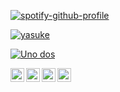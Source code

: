 
[![spotify-github-profile](https://spotify-github-profile.vercel.app/api/view?uid=kfsqtwi0g2zj5q1e4r1rvz9l4&cover_image=true&theme=default)](https://open.spotify.com/user/kfsqtwi0g2zj5q1e4r1rvz9l4)

[![yasuke](https://i.ytimg.com/an_webp/oYcK1LQl_Fs/mqdefault_6s.webp?du=3000&sqp=CI2zsoMG&rs=AOn4CLAYB6inMsNOPDvg1oYGkyCMrI2pQQ)](https://www.youtube.com/watch?v=oYcK1LQl_Fs)

[![Uno dos](http://img.youtube.com/vi/83gdQe0Ij5k/0.jpg)](http://www.youtube.com/watch?v=83gdQe0Ij5k "https://cdn.discordapp.com/attachments/723856819918995507/829097815065231360/unknown.png")


[<img align="left" alt="codeSTACKr | LinkedIn" width="22px" src="https://cdn.discordapp.com/attachments/723856819918995507/829067390061903872/twitter-xxl.png" />][twitter]
[<img align="left" alt="codeSTACKr | Instagram" width="22px" src="https://www.pngkit.com/png/full/441-4414900_steam-logo-png-transparent.png" />][steam]
[<img align="left" alt="codeSTACKr | Instagram" width="22px" src="https://cdn.discordapp.com/attachments/723856819918995507/829067388615655484/reddit-xxl.png" />][reddit]
[<img align="left" alt="codeSTACKr | Instagram" width="22px" src="https://cdn.discordapp.com/attachments/723856819918995507/829067203264774165/spotify-xxl.png" />][spotify]

[twitter]: https://www.instagram.com/daunpictures/
[steam]: https://steamcommunity.com/id/katanamajesty/
[reddit]: https://www.reddit.com/user/KatanaMajesty
[spotify]: https://open.spotify.com/user/kfsqtwi0g2zj5q1e4r1rvz9l4
